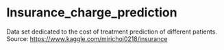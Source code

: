 # Insurance_charge_prediction
Data set dedicated to the cost of treatment prediction of different patients.
Source: https://www.kaggle.com/mirichoi0218/insurance
